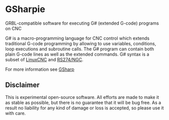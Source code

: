 # GSharpie
GRBL-compatible software for executing G# (extended G-code) programs on CNC

G# is a macro-programming language for CNC control which extends traditional G-code programming
by allowing to use variables, conditions, loop executions and subroutine calls.
The G# program can contain both plain G-code lines as well as the extended commands.
G# syntax is a subset of [LinuxCNC](https://github.com/LinuxCNC/linuxcnc) and
[RS274/NGC](https://www.nist.gov/customcf/get_pdf.cfm?pub_id=823374).

For more information see [GSharp](https://github.com/NRSoft/GSharp)

Disclaimer
----------
This is experimental open-source software. All efforts are made to make it as stable as possible, but there is no guarantee that it will be bug free. As a result no liability for any kind of damage or loss is accepted, so please use it with care.
